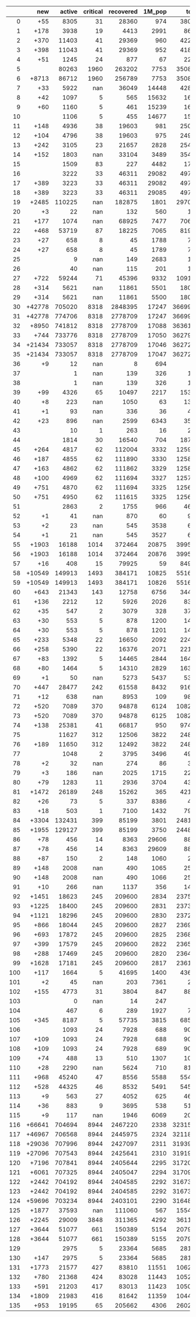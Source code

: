 |     |    new |   active |   critical |   recovered |   1M_pop |   total |
|----:|-------:|---------:|-----------:|------------:|---------:|--------:|
|   0 |    +55 |     8305 |         31 |       28360 |      974 |   38054 |
|   1 |   +178 |     3938 |         19 |        4413 |     2991 |    8605 |
|   2 |   +370 |    11403 |         41 |       29369 |      960 |   42228 |
|   3 |   +398 |    11043 |         41 |       29369 |      952 |   41858 |
|   4 |    +51 |     1245 |         24 |         877 |       67 |    2222 |
|   5 |        |    80263 |       1960 |      263202 |     7753 |  350867 |
|   6 |  +8713 |    86712 |       1960 |      256789 |     7753 |  350867 |
|   7 |    +33 |     5922 |        nan |       36049 |    14448 |   42825 |
|   8 |    +42 |     1097 |          5 |         565 |    15632 |    1670 |
|   9 |    +60 |     1160 |          5 |         461 |    15239 |    1628 |
|  10 |        |     1106 |          5 |         455 |    14677 |    1568 |
|  11 |   +148 |     4936 |         38 |       19603 |      981 |   25064 |
|  12 |   +104 |     4796 |         38 |       19603 |      975 |   24916 |
|  13 |   +242 |     3105 |         23 |       21657 |     2828 |   25495 |
|  14 |   +152 |     1803 |        nan |       33104 |     3489 |   35426 |
|  15 |        |     1509 |         83 |         227 |     4482 |    1765 |
|  16 |        |     3222 |         33 |       46311 |    29082 |   49719 |
|  17 |   +389 |     3223 |         33 |       46311 |    29082 |   49719 |
|  18 |   +389 |     3223 |         33 |       46311 |    29085 |   49719 |
|  19 |  +2485 |   110225 |        nan |      182875 |     1801 |  297083 |
|  20 |     +3 |       22 |        nan |         132 |      560 |     161 |
|  21 |   +177 |     1074 |        nan |       68925 |     7477 |   70645 |
|  22 |   +468 |    53719 |         87 |       18225 |     7065 |   81936 |
|  23 |    +27 |      658 |          8 |          45 |     1788 |     713 |
|  24 |    +27 |      658 |          8 |          45 |     1789 |     713 |
|  25 |        |        9 |        nan |         149 |     2683 |     167 |
|  26 |        |       40 |        nan |         115 |      201 |     155 |
|  27 |   +722 |    59244 |         71 |       45396 |     9332 |  109149 |
|  28 |   +314 |     5621 |        nan |       11861 |     5501 |   18029 |
|  29 |   +314 |     5621 |        nan |       11861 |     5500 |   18029 |
|  30 | +42778 |   705020 |       8318 |     2848395 |    17247 | 3669995 |
|  31 | +42778 |   774706 |       8318 |     2778709 |    17247 | 3669995 |
|  32 |  +8950 |   741812 |       8318 |     2778709 |    17088 | 3636167 |
|  33 |   +744 |   733776 |       8318 |     2778709 |    17050 | 3627961 |
|  34 | +21434 |   733057 |       8318 |     2778709 |    17046 | 3627217 |
|  35 | +21434 |   733057 |       8318 |     2778709 |    17047 | 3627217 |
|  36 |     +9 |       12 |        nan |           8 |      694 |      21 |
|  37 |        |        1 |        nan |         139 |      326 |     143 |
|  38 |        |        1 |        nan |         139 |      326 |     143 |
|  39 |    +99 |     4326 |         65 |       10497 |     2217 |   15386 |
|  40 |     +8 |      223 |        nan |        1050 |       63 |    1328 |
|  41 |     +1 |       93 |        nan |         336 |       36 |     430 |
|  42 |    +23 |      896 |        nan |        2599 |     6343 |    3532 |
|  43 |        |       10 |          1 |         263 |       16 |     273 |
|  44 |        |     1814 |         30 |       16540 |      704 |   18762 |
|  45 |   +264 |     4817 |         62 |      112004 |     3332 |  125911 |
|  46 |   +187 |     4855 |         62 |      111890 |     3330 |  125834 |
|  47 |   +163 |     4862 |         62 |      111862 |     3329 |  125810 |
|  48 |   +100 |     4969 |         62 |      111694 |     3327 |  125747 |
|  49 |   +751 |     4870 |         62 |      111694 |     3325 |  125647 |
|  50 |   +751 |     4950 |         62 |      111615 |     3325 |  125647 |
|  51 |        |     2863 |          2 |        1755 |      966 |    4679 |
|  52 |     +1 |       41 |        nan |         870 |       60 |     987 |
|  53 |     +2 |       23 |        nan |         545 |     3538 |     616 |
|  54 |     +1 |       21 |        nan |         545 |     3527 |     614 |
|  55 |  +1903 |    16188 |       1014 |      372464 |    20875 |  399568 |
|  56 |  +1903 |    16188 |       1014 |      372464 |    20876 |  399568 |
|  57 |    +16 |      408 |         15 |       79925 |       59 |   84967 |
|  58 | +10549 |   149913 |       1493 |      384171 |    10825 |  551696 |
|  59 | +10549 |   149913 |       1493 |      384171 |    10826 |  551696 |
|  60 |   +643 |    21343 |        143 |       12758 |     6756 |   34463 |
|  61 |   +136 |     2212 |         12 |        5926 |     2026 |    8311 |
|  62 |    +35 |      547 |          2 |        3079 |      328 |    3717 |
|  63 |    +30 |      553 |          5 |         878 |     1200 |    1451 |
|  64 |    +30 |      553 |          5 |         878 |     1201 |    1451 |
|  65 |   +233 |     5348 |         22 |       16650 |     2092 |   22414 |
|  66 |   +258 |     5390 |         22 |       16376 |     2071 |   22181 |
|  67 |    +83 |     1392 |          5 |       14465 |     2844 |   16480 |
|  68 |    +80 |     1464 |          5 |       14310 |     2829 |   16397 |
|  69 |     +1 |       50 |        nan |        5273 |     5437 |    5383 |
|  70 |   +447 |    28477 |        242 |       61558 |     8432 |   91608 |
|  71 |    +12 |      638 |        nan |        8953 |      109 |    9842 |
|  72 |   +520 |     7089 |        370 |       94878 |     6124 |  108289 |
|  73 |   +520 |     7089 |        370 |       94878 |     6125 |  108289 |
|  74 |   +138 |    25381 |         41 |       66817 |      950 |   97478 |
|  75 |        |    11627 |        312 |       12506 |     3822 |   24811 |
|  76 |   +189 |    11650 |        312 |       12492 |     3822 |   24811 |
|  77 |        |     1048 |          2 |        3795 |     3496 |    4926 |
|  78 |     +2 |       32 |        nan |         274 |       86 |     306 |
|  79 |     +3 |      186 |        nan |        2025 |     1715 |    2275 |
|  80 |    +79 |     1283 |         11 |        2936 |     3704 |    4304 |
|  81 |  +1472 |    26189 |        248 |       15262 |      365 |   42143 |
|  82 |    +26 |       73 |          5 |         337 |     8386 |     410 |
|  83 |    +18 |      503 |          1 |        7100 |     1432 |    7938 |
|  84 |  +3304 |   132431 |        399 |       85199 |     3801 |  248158 |
|  85 |  +1955 |   129127 |        399 |       85199 |     3750 |  244854 |
|  86 |    +78 |      456 |         14 |        8363 |    29606 |    8875 |
|  87 |    +78 |      456 |         14 |        8363 |    29609 |    8875 |
|  88 |    +87 |      150 |          2 |         148 |     1060 |     298 |
|  89 |   +148 |     2008 |        nan |         490 |     1065 |    2585 |
|  90 |   +148 |     2008 |        nan |         490 |     1066 |    2585 |
|  91 |    +10 |      266 |        nan |        1137 |      356 |    1421 |
|  92 |  +1451 |    18623 |        245 |      209600 |     2834 |  237568 |
|  93 |  +1225 |    18400 |        245 |      209600 |     2831 |  237342 |
|  94 |  +1121 |    18296 |        245 |      209600 |     2830 |  237238 |
|  95 |   +866 |    18044 |        245 |      209600 |     2827 |  236983 |
|  96 |   +693 |    17872 |        245 |      209600 |     2825 |  236810 |
|  97 |   +399 |    17579 |        245 |      209600 |     2822 |  236516 |
|  98 |   +288 |    17469 |        245 |      209600 |     2820 |  236405 |
|  99 |  +1628 |    17181 |        245 |      209600 |     2817 |  236117 |
| 100 |   +117 |     1664 |          5 |       41695 |     1400 |   43622 |
| 101 |     +2 |       45 |        nan |         203 |     7361 |     248 |
| 102 |   +155 |     4773 |         31 |        3804 |      847 |    8819 |
| 103 |        |        0 |        nan |          14 |      247 |      14 |
| 104 |        |      467 |          6 |         289 |     1927 |     771 |
| 105 |   +345 |     8187 |          5 |       57735 |     3815 |   68533 |
| 106 |        |     1093 |         24 |        7928 |      688 |    9076 |
| 107 |   +109 |     1093 |         24 |        7928 |      688 |    9076 |
| 108 |   +109 |     1093 |         24 |        7928 |      689 |    9076 |
| 109 |    +74 |      488 |         13 |         510 |     1307 |    1029 |
| 110 |    +28 |     2290 |        nan |        5624 |      710 |    8110 |
| 111 |   +968 |    45240 |         47 |        8556 |     5588 |   55479 |
| 112 |   +528 |    44325 |         46 |        8532 |     5491 |   54511 |
| 113 |     +9 |      563 |         27 |        4052 |      625 |    4692 |
| 114 |    +36 |      883 |          9 |        3695 |      538 |    5191 |
| 115 |     +9 |      117 |        nan |        1946 |     6069 |    2073 |
| 116 | +66641 |   704694 |       8944 |     2467220 |     2338 | 3231522 |
| 117 | +46967 |   706568 |       8944 |     2445975 |     2324 | 3211848 |
| 118 | +29036 |   707996 |       8944 |     2427097 |     2311 | 3193917 |
| 119 | +27096 |   707543 |       8944 |     2425641 |     2310 | 3191977 |
| 120 |  +7196 |   707841 |       8944 |     2405644 |     2295 | 3172077 |
| 121 |  +6061 |   707325 |       8944 |     2405047 |     2294 | 3170942 |
| 122 |  +2442 |   704192 |       8944 |     2404585 |     2292 | 3167323 |
| 123 |  +2442 |   704192 |       8944 |     2404585 |     2292 | 3167323 |
| 124 | +59696 |   703234 |       8944 |     2403101 |     2290 | 3164881 |
| 125 |  +1877 |    37593 |        nan |      111060 |      567 |  155412 |
| 126 |  +2245 |    29009 |       3848 |      311365 |     4292 |  361150 |
| 127 |  +3644 |    51077 |        661 |      150389 |     5154 |  207985 |
| 128 |  +3644 |    51077 |        661 |      150389 |     5155 |  207985 |
| 129 |        |     2975 |          5 |       23364 |     5685 |   28116 |
| 130 |   +147 |     2975 |          5 |       23364 |     5685 |   28116 |
| 131 |  +1773 |    21577 |        427 |       83810 |    11551 |  106245 |
| 132 |   +780 |    21368 |        424 |       83028 |    11443 |  105252 |
| 133 |   +591 |    21203 |        417 |       83013 |    11423 |  105063 |
| 134 |  +1809 |    21983 |        416 |       81642 |    11359 |  104472 |
| 135 |   +953 |    19195 |         65 |      205662 |     4306 |  260298 |
